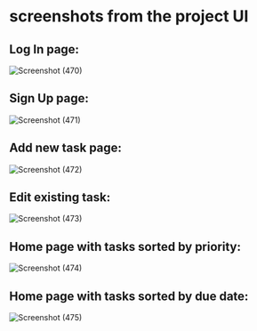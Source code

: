 <h1> screenshots from the project UI</h1>
<h2>Log In page:</h2>

![Screenshot (470)](https://github.com/saadmajaly/Task-Management/assets/119158256/e2dfb045-e1be-4185-a8c0-81ab7a58dbc5)
<h2>Sign Up page:</h2>

![Screenshot (471)](https://github.com/saadmajaly/Task-Management/assets/119158256/d1c8b88d-e37f-4fc7-a685-a36db75b32a6)
<h2>Add new task page:</h2>

![Screenshot (472)](https://github.com/saadmajaly/Task-Management/assets/119158256/e099cc48-7a48-44c9-95d6-cfbfb07b469b)
<h2>Edit existing task:</h2>

![Screenshot (473)](https://github.com/saadmajaly/Task-Management/assets/119158256/0d081ab8-77b3-4d77-a73c-efff1ac03491)
<h2>Home page with tasks sorted by priority:</h2>

![Screenshot (474)](https://github.com/saadmajaly/Task-Management/assets/119158256/380ea253-ca7b-4dda-8460-5e8b2eaa9f91)
<h2>Home page with tasks sorted by due date:</h2>

![Screenshot (475)](https://github.com/saadmajaly/Task-Management/assets/119158256/3466e6aa-67f1-4e29-a58e-a302a2fd8f4a)
